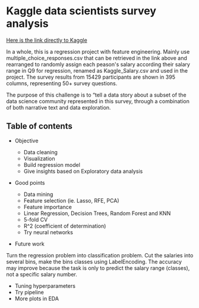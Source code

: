 # Kaggle data scientists survey analysis

[Here is the link directly to Kaggle](hhttps://www.kaggle.com/kaggle/kaggle-survey-2018)

In a whole, this is a regression project with feature engineering. Mainly use multiple_choice_responses.csv that can be retrieved in the link above and rearranged to randomly assign each peason's salary according their salary range in Q9 for regression, renamed as Kaggle_Salary.csv and used in the project. The survey results from 15429 participants are shown in 395 columns, representing 50+ survey questions.

The purpose of this challenge is to “tell a data story about a subset of the data science community represented in this survey, through a combination of both narrative text and data exploration.

## Table of contents

* Objective
  - Data cleaning
  - Visualization
  - Build regression model
  - Give insights based on Exploratory data analysis
  
* Good points
  - Data mining
  - Feature selection (ie. Lasso, RFE, PCA)
  - Feature importance
  - Linear Regression, Decision Trees, Random Forest and KNN
  - 5-fold CV
  - R^2 (coefficient of determination)
  - Try neural networks

* Future work

Turn the regression problem into classification problem. Cut the salaries into several bins, make the bins classes using LabelEncoding. The accuracy may improve because the task is only to predict the salary range (classes), not a specific salary number.

  - Tuning hyperparameters
  - Try pipeline
  - More plots in EDA

